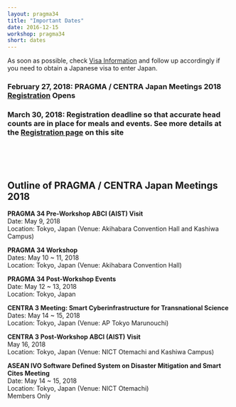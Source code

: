 ```yaml
---
layout: pragma34
title: "Important Dates"
date: 2016-12-15
workshop: pragma34
short: dates
---
```


As soon as possible, check [Visa Information](http://www.pragma-grid.net/pragma34-visaLetters/) and follow up accordingly if you need to obtain a Japanese visa to enter Japan.<br>

### <strong>February 27, 2018</strong>: PRAGMA / CENTRA Japan Meetings 2018 [Registration](http://www.pragma-grid.net/pragma34-registration/) Opens<br> ###

### <strong>March 30, 2018: Registration deadline</strong> so that accurate head counts are in place for meals and events. See more details at the [Registration page](http://www.pragma-grid.net/pragma34-registration/) on this site<br> ###
<br>
<br>
<br>

## Outline of PRAGMA / CENTRA Japan Meetings 2018
<strong>PRAGMA 34 Pre-Workshop ABCI (AIST) Visit</strong><br>
Date: May 9, 2018<br>
Location: Tokyo, Japan (Venue: Akihabara Convention Hall and Kashiwa Campus)<br>

<strong>PRAGMA 34 Workshop</strong><br>
Dates: May 10 ~ 11, 2018<br>
Location: Tokyo, Japan (Venue: Akihabara Convention Hall)<br>

<strong>PRAGMA 34 Post-Workshop Events</strong><br>
Date: May 12 ~ 13, 2018<br>
Location: Tokyo, Japan<br>

<strong>CENTRA 3 Meeting: Smart Cyberinfrastructure for Transnational Science</strong><br>
Dates: May 14 ~ 15, 2018<br>
Location: Tokyo, Japan (Venue: AP Tokyo Marunouchi)<br>

<strong>CENTRA 3 Post-Workshop ABCI (AIST) Visit</strong><br>
May 16, 2018<br>
Location: Tokyo, Japan (Venue: NICT Otemachi and Kashiwa Campus)<br>

<strong>ASEAN IVO Software Defined System on Disaster Mitigation and Smart Cites Meeting</strong><br>
Date: May 14 ~ 15, 2018<br>
Location: Tokyo, Japan (Venue: NICT Otemachi)<br>
Members Only<br>

